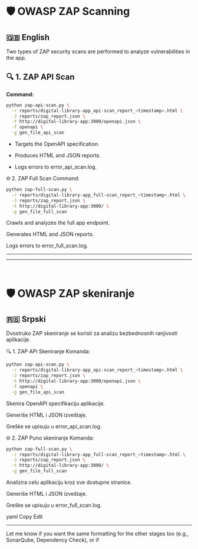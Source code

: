 # 🛡️ OWASP ZAP Scanning

## 🇬🇧 English

Two types of ZAP security scans are performed to analyze vulnerabilities in the app.

## 🔍 1. ZAP API Scan

**Command:**
```bash
python zap-api-scan.py \
  -r reports/digital-library-app_api-scan_report_<timestamp>.html \
  -J reports/zap_report.json \
  -t http://digital-library-app:3000/openapi.json \
  -f openapi \
  -g gen_file_api_scan
```

- Targets the OpenAPI specification.

- Produces HTML and JSON reports.

- Logs errors to error_api_scan.log.

🌐 2. ZAP Full Scan
Command:

```bash
python zap-full-scan.py \
  -r reports/digital-library-app_full-scan_report_<timestamp>.html \
  -J reports/zap_report.json \
  -t http://digital-library-app:3000/ \
  -g gen_file_full_scan
```
Crawls and analyzes the full app endpoint.

Generates HTML and JSON reports.

Logs errors to error_full_scan.log.

---
---
<br>

# 🛡️ OWASP ZAP skeniranje

## 🇷🇸 Srpski

Dvostruko ZAP skeniranje se koristi za analizu bezbednosnih ranjivosti aplikacije.

🔍 1. ZAP API Skeniranje
Komanda:

```bash
python zap-api-scan.py \
  -r reports/digital-library-app_api-scan_report_<timestamp>.html \
  -J reports/zap_report.json \
  -t http://digital-library-app:3000/openapi.json \
  -f openapi \
  -g gen_file_api_scan
```  
Skenira OpenAPI specifikaciju aplikacije.

Generiše HTML i JSON izveštaje.

Greške se upisuju u error_api_scan.log.

🌐 2. ZAP Puno skeniranje
Komanda:

```bash
python zap-full-scan.py \
  -r reports/digital-library-app_full-scan_report_<timestamp>.html \
  -J reports/zap_report.json \
  -t http://digital-library-app:3000/ \
  -g gen_file_full_scan
```
Analizira celu aplikaciju kroz sve dostupne stranice.

Generiše HTML i JSON izveštaje.

Greške se upisuju u error_full_scan.log.

yaml
Copy
Edit

---

Let me know if you want the same formatting for the other stages too (e.g., SonarQube, Dependency Check), or if 

